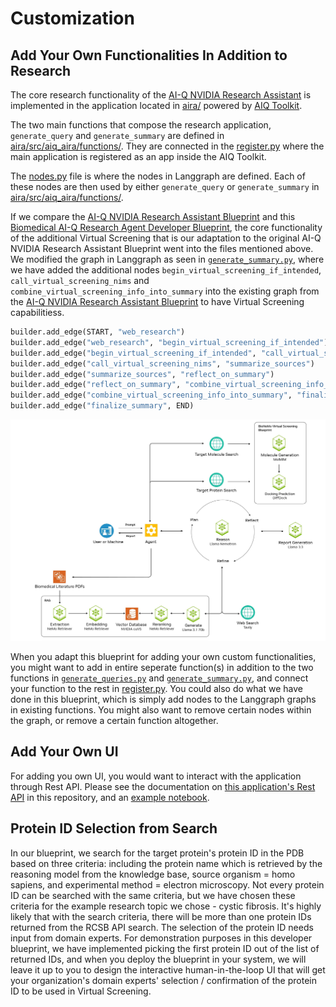 # Customization 

## Add Your Own Functionalities In Addition to Research
The core research functionality of the [AI-Q NVIDIA Research Assistant](https://build.nvidia.com/nvidia/aiq) is implemented in the application located in [aira/](../aira/) powered by [AIQ Toolkit](https://github.com/NVIDIA/AIQToolkit). 

The two main functions that compose the research application, `generate_query` and `generate_summary` are defined in [aira/src/aiq_aira/functions/](../aira/src/aiq_aira/functions/). They are connected in the [register.py](../aira/src/aiq_aira/register.py) where the main application is registered as an app inside the AIQ Toolkit.

The [nodes.py](../aira/src/aiq_aira/nodes.py) file is where the nodes in Langgraph are defined. Each of these nodes are then used by either `generate_query` or `generate_summary` in [aira/src/aiq_aira/functions/](../aira/src/aiq_aira/functions/). 

If we compare the [AI-Q NVIDIA Research Assistant Blueprint](https://build.nvidia.com/nvidia/aiq) and this [Biomedical AI-Q Research Agent Developer Blueprint]( https://build.nvidia.com/nvidia/biomedical-aiq-research-agent), the core functionality of the additional Virtual Screening that is our adaptation to the original AI-Q NVIDIA Research Assistant Blueprint went into the files mentioned above. We modified the graph in Langgraph as seen in [`generate_summary.py`](../aira/src/aiq_aira/functions/generate_summary.py), where we have added the additional nodes `begin_virtual_screening_if_intended`, `call_virtual_screening_nims` and `combine_virtual_screening_info_into_summary` into the existing graph from the [AI-Q NVIDIA Research Assistant Blueprint](https://build.nvidia.com/nvidia/aiq) to have Virtual Screening capabilitiess.

```python
builder.add_edge(START, "web_research")
builder.add_edge("web_research", "begin_virtual_screening_if_intended")
builder.add_edge("begin_virtual_screening_if_intended", "call_virtual_screening_nims")
builder.add_edge("call_virtual_screening_nims", "summarize_sources")
builder.add_edge("summarize_sources", "reflect_on_summary")
builder.add_edge("reflect_on_summary", "combine_virtual_screening_info_into_summary")
builder.add_edge("combine_virtual_screening_info_into_summary", "finalize_summary")
builder.add_edge("finalize_summary", END)
```

![reference architecture for this blueprint](./images/biomedical_aiq_reference_architecture.jpg)

When you adapt this blueprint for adding your own custom functionalities, you might want to add in entire seperate function(s) in addition to the two functions in [`generate_queries.py`](../aira/src/aiq_aira/functions/generate_queries.py) and [`generate_summary.py`](../aira/src/aiq_aira/functions/generate_summary.py), and connect your function to the rest in [register.py](../aira/src/aiq_aira/register.py). You could also do what we have done in this blueprint, which is simply add nodes to the Langgraph graphs in existing functions. You might also want to remove certain nodes within the graph, or remove a certain function altogether.

## Add Your Own UI

For adding you own UI, you would want to interact with the application through Rest API. Please see the documentation on [this application's Rest API](./rest-api.md) in this repository, and an [example notebook](../notebooks/test_rest_apis.ipynb).

## Protein ID Selection from Search

In our blueprint, we search for the target protein's protein ID in the PDB based on three criteria: including the protein name which is retrieved by the reasoning model from the knowledge base, source organism = homo sapiens, and experimental method = electron microscopy. Not every protein ID can be searched with the same criteria, but we have chosen these criteria for the example research topic we chose - cystic fibrosis. It's highly likely that with the search criteria, there will be more than one protein IDs returned from the RCSB API search. The selection of the protein ID needs input from domain experts. For demonstration purposes in this developer blueprint, we have implemented picking the first protein ID out of the list of returned IDs, and when you deploy the blueprint in your system, we will leave it up to you to design the interactive human-in-the-loop UI that will get your organization's domain experts' selection / confirmation of the protein ID to be used in Virtual Screening.